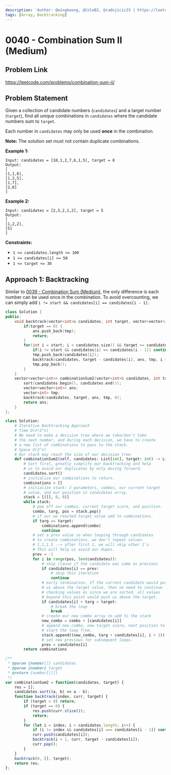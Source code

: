 ```yaml
---
description: 'Author: @wingkwong, @ColeB2, @radojicic23 | https://leetcode.com/problems/combination-sum-ii/'
tags: [Array, Backtracking]
---
```


# 0040 - Combination Sum II (Medium)

## Problem Link

https://leetcode.com/problems/combination-sum-ii/

## Problem Statement

Given a collection of candidate numbers (`candidates`) and a target number (`target`), find all unique combinations in `candidates` where the candidate numbers sum to `target`.

Each number in `candidates` may only be used **once** in the combination.

**Note:** The solution set must not contain duplicate combinations.

**Example 1:**

```
Input: candidates = [10,1,2,7,6,1,5], target = 8
Output: 
[
[1,1,6],
[1,2,5],
[1,7],
[2,6]
]
```

**Example 2:**

```
Input: candidates = [2,5,2,1,2], target = 5
Output: 
[
[1,2,2],
[5]
]
```

**Constraints:**

* `1 <= candidates.length <= 100`
* `1 <= candidates[i] <= 50`
* `1 <= target <= 30`

## Approach 1: Backtracking

Similar to [0039 - Combination Sum (Medium)](combination-sum-medium), the only difference is each number can be used once in the combination. To avoid overcounting, we can simply add `i != start && candidates[i] == candidates[i - 1].`

<Tabs>
<TabItem value="cpp" label="C++">
<SolutionAuthor name="@wingkwong"/>

```cpp
class Solution {
public:
    void backtrack(vector<int>& candidates, int target, vector<vector<int>>& ans, vector<int>& tmp, int start) {
        if(target == 0) {
            ans.push_back(tmp);
            return;
        }
        for(int i = start; i < candidates.size() && target >= candidates[i]; i++){
            if(i != start && candidates[i] == candidates[i - 1]) continue;
            tmp.push_back(candidates[i]);
            backtrack(candidates, target - candidates[i], ans, tmp, i + 1);
            tmp.pop_back();
        }
    }
    vector<vector<int>> combinationSum2(vector<int>& candidates, int target) {
        sort(candidates.begin(), candidates.end());
        vector<vector<int>> ans;
        vector<int> tmp;
        backtrack(candidates, target, ans, tmp, 0);
        return ans;
    }
};
```

</TabItem>

<TabItem value="python" label="Python">
<SolutionAuthor name="@ColeB2"/>

```py
class Solution:
    # Iterative Backtracking Approach
    # Time O(n*2^n)
    # We need to make a decision tree where we take/don't take
    # the next number, and during each decision, we have to create
    # a new list of combinations to pass to the stack.
    # Space O(2^n)
    # Our stack may reach the size of our decision tree.
    def combinationSum2(self, candidates: List[int], target: int) -> List[List[int]]:
        # Sort first, greatly simplify our backtracking and help
        # us to avoid our duplicates by only moving forward.
        candidates.sort()
        # initialize our combinations to return.
        combinations = []
        # initialize stack: 3 parameters, combos, our current target
        # value, and our position in candidates array.
        stack = [([], 0, 0)]
        while stack:
            # pop off our combos, current target score, and position.
            combo, targ, pos = stack.pop()
            # if our we reached target value add to combinations.
            if targ == target:
                combinations.append(combo)
                continue
            # set a prev value so when looping through candidates
            # to create combinations, we don't repeat values.
            # 1,1,1,5 --> after first 1, we will skip other 1's.
            # This will help us avoid our dupes.
            prev = -1
            for i in range(pos, len(candidates)):
                # skip clause if the candidate was same as previous
                if candidates[i] == prev:
                    # skip this iteration
                    continue
                # early termination. If the current candidate would push
                # us above the target value, then no need to continue
                # checking values as since we are sorted, all values
                # beyond this point would push us above the target.
                if candidates[i] + targ > target:
                    # break the loop
                    break
                # create our new combo array to add to the stack
                new_combo = combo + [candidates[i]]
                # append new combo, new target score, next position to
                # start the loop from.
                stack.append((new_combo, targ + candidates[i], i + 1))
                # set new previous for subsequent loops.
                prev = candidates[i]
        return combinations
```

</TabItem>

<TabItem value="js" label="JavaScript">
<SolutionAuthor name="@radojicic23"/>

```js
/**
 * @param {number[]} candidates
 * @param {number} target
 * @return {number[][]}
 */
var combinationSum2 = function(candidates, target) {
    res = [];
    candidates.sort((a, b) => a - b);
    function backtrack(index, curr, target) {
        if (target < 0) return;
        if (target == 0) {
            res.push(curr.slice());
            return;
        }
        for (let i = index; i < candidates.length; i++) {
            if (i != index && candidates[i] === candidates[i - 1]) continue;
            curr.push(candidates[i]);
            backtrack(i + 1, curr, target - candidates[i]);
            curr.pop();
        }
    }
    backtrack(0, [], target);
    return res;
};
```

</TabItem>
</Tabs>
